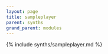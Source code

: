 ```yaml
---
layout: page
title: sampleplayer
parent: synths
grand_parent: modules
---
```


{% include synths/sampleplayer.md %}
